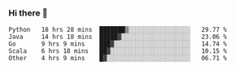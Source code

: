 ### Hi there 👋

<!--
**yeya24/yeya24** is a ✨ _special_ ✨ repository because its `README.md` (this file) appears on your GitHub profile.

Here are some ideas to get you started:

- 🔭 I’m currently working on ...
- 🌱 I’m currently learning ...
- 👯 I’m looking to collaborate on ...
- 🤔 I’m looking for help with ...
- 💬 Ask me about ...
- 📫 How to reach me: ...
- 😄 Pronouns: ...
- ⚡ Fun fact: ...
-->

<!--START_SECTION:waka-->
```text
Python   18 hrs 28 mins  ███████▒░░░░░░░░░░░░░░░░░   29.77 % 
Java     14 hrs 18 mins  █████▓░░░░░░░░░░░░░░░░░░░   23.06 % 
Go       9 hrs 9 mins    ███▓░░░░░░░░░░░░░░░░░░░░░   14.74 % 
Scala    6 hrs 18 mins   ██▓░░░░░░░░░░░░░░░░░░░░░░   10.15 % 
Other    4 hrs 9 mins    █▓░░░░░░░░░░░░░░░░░░░░░░░   06.71 % 
```
<!--END_SECTION:waka-->

